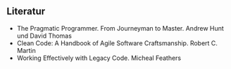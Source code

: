 ## Literatur

- The Pragmatic Programmer. From Journeyman to Master. Andrew Hunt und David Thomas
- Clean Code: A Handbook of Agile Software Craftsmanship. Robert C. Martin
- Working Effectively with Legacy Code. Micheal Feathers
